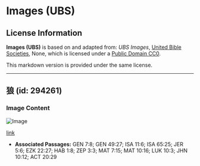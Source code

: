 # Images (UBS)

## License Information

**Images (UBS)** is based on and adapted from: _UBS Images_, [United Bible Societies](https://unitedbiblesocieties.org/), None, which is licensed under a [Public Domain CC0](https://creativecommons.org/public-domain/cc0/).

This markdown version is provided under the same license.



--------------------------------

## 狼 (id: 294261)

### Image Content

![Image](https://cdn.aquifer.bible/aquifer-content/resources/Media/WEB-0922_wolf.jpg)

[link](https://cdn.aquifer.bible/aquifer-content/resources/Media/WEB-0922_wolf.jpg)

* **Associated Passages:** GEN 7:8; GEN 49:27; ISA 11:6; ISA 65:25; JER 5:6; EZK 22:27; HAB 1:8; ZEP 3:3; MAT 7:15; MAT 10:16; LUK 10:3; JHN 10:12; ACT 20:29

